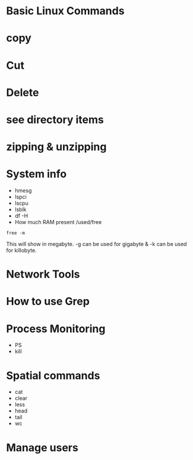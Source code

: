 # Basic Linux Commands

# copy

# Cut

# Delete

# see directory items

# zipping & unzipping

# System info 
- hmesg
- lspci
- lscpu
- lsblk
- df -H
- How much RAM present /used/free 
```
free -m
```

 This will show in megabyte. -g can be used for gigabyte & -k can be used for killobyte.  


# Network Tools

# How to use Grep 
# Process Monitoring 
- PS
- kill


# Spatial commands
- cat
- clear
- less 
- head
- tail
- wc

# Manage users 